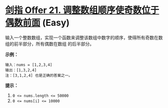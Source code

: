 # [剑指 Offer 21. 调整数组顺序使奇数位于偶数前面][link] (Easy)

[link]: https://leetcode.cn/problems/diao-zheng-shu-zu-shun-xu-shi-qi-shu-wei-yu-ou-shu-qian-mian-lcof/

输入一个整数数组，实现一个函数来调整该数组中数字的顺序，使得所有奇数在数组的前半部分，所有偶数在数组
的后半部分。

**示例：**

```
输入：nums = [1,2,3,4]
输出：[1,3,2,4]
注：[3,1,2,4] 也是正确的答案之一。
```

**提示：**

1. `0 <= nums.length <= 50000`
2. `0 <= nums[i] <= 10000`
